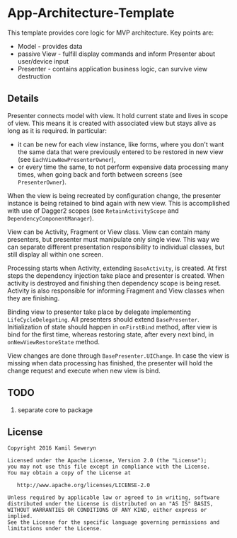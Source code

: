 # App-Architecture-Template

This template provides core logic for MVP architecture. Key points are:
 - Model - provides data
 - passive View - fulfill display commands and inform Presenter about user/device input
 - Presenter - contains application business logic, can survive view destruction

## Details

Presenter connects model with view.
It hold current state and lives in scope of view.
This means it is created with associated view but stays alive as long as it is required.
In particular:
- it can be new for each view instance, like forms, where you don't want the same data that were
previously entered to be restored in new view (see `EachViewNewPresenterOwner`),
- or every time the same, to not perform expensive data processing many times,
when going back and forth between screens (see `PresenterOwner`).

When the view is being recreated by configuration change, the presenter instance is being retained
to bind again with new view. This is accomplished with use of Dagger2 scopes (see `RetainActivityScope`
and `DependencyComponentManager`).

View can be Activity, Fragment or View class. View can contain many presenters, but presenter must
manipulate only single view. This way we can separate different presentation responsibility to individual classes,
but still display all within one screen.

Processing starts when Activity, extending `BaseActivity`, is created. At first steps the dependency
injection take place and presenter is created. When activity is destroyed and finishing
then dependency scope is being reset. Activity is also responsible for informing Fragment and View
classes when they are finishing.

Binding view to presenter take place by delegate implementing `LifeCycleDelegating`.
All presenters should extend `BasePresenter`. Initialization of state should happen in `onFirstBind`
method, after view is bind for the first time, whereas restoring state, after every next bind,
in `onNewViewRestoreState` method.

View changes are done through `BasePresenter.UIChange`. In case the view is missing when
data processing has finished, the presenter will hold the change request and execute when new view
is bind.

## TODO
1. separate core to package

## License

    Copyright 2016 Kamil Seweryn

    Licensed under the Apache License, Version 2.0 (the "License");
    you may not use this file except in compliance with the License.
    You may obtain a copy of the License at

       http://www.apache.org/licenses/LICENSE-2.0

    Unless required by applicable law or agreed to in writing, software
    distributed under the License is distributed on an "AS IS" BASIS,
    WITHOUT WARRANTIES OR CONDITIONS OF ANY KIND, either express or implied.
    See the License for the specific language governing permissions and
    limitations under the License.
